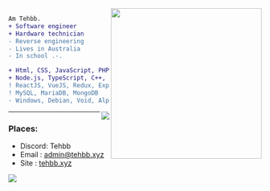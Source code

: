 <img align="right" height="300" src="https://cdn.discordapp.com/attachments/890282402008686622/970206730048901120/github_readme_image.jpg"/>
<!-- this image is not mine btw and idk where I found it --->

```diff
Am Tehbb.
+ Software engineer
+ Hardware technician
- Reverse engineering
- Lives in Australia
- In school .-.
```

```diff 
+ Html, CSS, JavaScript, PHP, .NET, vb, Batchfile, *SH
+ Node.js, TypeScript, C++, C, SQL, python, Lua
! ReactJS, VueJS, Redux, ExpressJS, DiscordJS...
! MySQL, MariaDB, MongoDB
- Windows, Debian, Void, Alpine, Ubuntu, Arch, Embedded, DSL, TrueNAS...
```
<!-- <br> -->

<img align="right" src="https://komarev.com/ghpvc/?username=tehbb3"/>
<!-- ![](https://komarev.com/ghpvc/?username=tehbb3) -->

---
### Places:
- Discord: Tehbb
- Email  : admin@tehbb.xyz
- Site   : [tehbb.xyz](https://tehbb.xyz)


<!-- page stactistic tracker, older -->
![](https://hit.yhype.me/github/profile?user_id=62781302)
